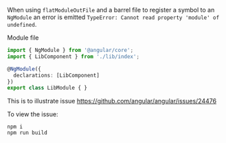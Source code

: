 When using `flatModuleOutFile` and a barrel file to register a symbol to an `NgModule` an error is  emitted `TypeError: Cannot read property 'module' of undefined`.

Module file
```ts
import { NgModule } from '@angular/core';
import { LibComponent } from './lib/index';

@NgModule({
  declarations: [LibComponent]
})
export class LibModule { }
```

This is to illustrate issue https://github.com/angular/angular/issues/24476

To view the issue:
```
npm i
npm run build
```